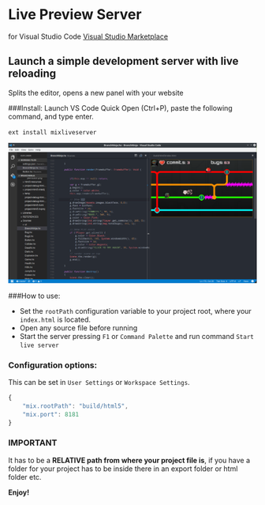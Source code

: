 # Live Preview Server
for Visual Studio Code
[Visual Studio Marketplace](https://marketplace.visualstudio.com/items?itemName=varomix.mixliveserver)
## Launch a simple development server with live reloading
Splits the editor, opens a new panel with your website

###Install:
Launch VS Code Quick Open (Ctrl+P), paste the following command, and type enter.

`ext install mixliveserver`

![preview](img/preview.png)

###How to use:

* Set the `rootPath` configuration variable to your project root, where your `index.html` is located. 
* Open any source file before running
* Start the server pressing `F1` or `Command Palette` and run command `Start live server`

### Configuration options:
This can be set in `User Settings` or `Workspace Settings`.

```javascript
{
    "mix.rootPath": "build/html5",
    "mix.port": 8181
}
```
### IMPORTANT
It has to be a **RELATIVE path from where your project file is**, if you have a folder for your project has to be inside there in an export folder or html folder etc.


**Enjoy!**
